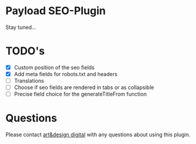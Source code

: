 # Payload SEO-Plugin
Stay tuned...

# TODO's
- [x] Custom position of the seo fields
- [x] Add meta fields for robots.txt and headers
- [ ] Translations
- [ ] Choose if seo fields are rendered in tabs or as collapsible
- [ ] Precise field choice for the generateTitleFrom function

# Questions
Please contact [art&design digital](mailto:info@ad-digtial.de) with any questions about using this plugin.

